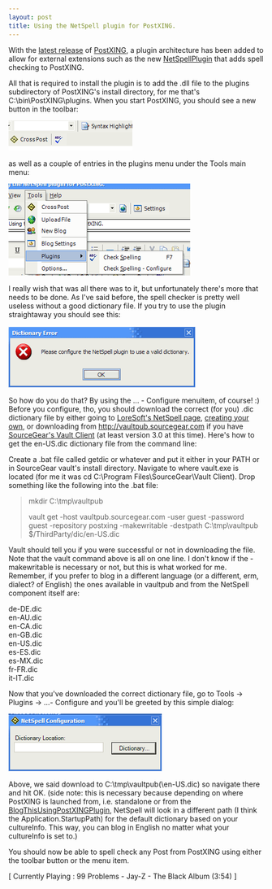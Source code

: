 ```yaml
---
layout: post
title: Using the NetSpell plugin for PostXING.
---
```

<p>With the <a href="http://PostXING.url123.com/v1.1.5005.1">latest release</a> 
of <a href="http://PostXING.url123.com/main">PostXING</a>, a plugin architecture 
has been added to allow for external extensions such as the new <a href="http://PostXING.url123.com/nsv1.0.5005.1">NetSpellPlugin</a> that 
adds spell checking to PostXING.</p>
<p>All that is required to install the plugin is to add the .dll file to the 
plugins subdirectory of PostXING's install directory, for me that's 
C:\bin\PostXING\plugins. When you start PostXING, you should see a new button in 
the toolbar:</p>
<p><img src="/assets/images/newtoolbarbutton.gif" /></p>
<p>as well as a couple of entries in the plugins menu under the Tools main 
menu:</p>
<p><img src="/assets/images/newpluginsmenu.gif" /></p>
<p>I really wish that was all there was to it, but unfortunately there's more 
that needs to be done. As I've said before, the spell checker is pretty well 
useless without a good dictionary file. If you try to use the plugin 
straightaway you should see this:</p>
<p><img src="/assets/images/pleaseconfigurenetspell.gif" /></p>
<p>So how do you do that? By using the ... - Configure menuitem, of course! 
:) Before you configure, tho, you should download the correct (for you) .dic 
dictionary file by either going to <a href="http://www.loresoft.com/Applications/NetSpell/default.aspx">LoreSoft's 
NetSpell page</a>, <a href="http://www.loresoft.com/Applications/NetSpell/Articles/246.aspx">creating 
your own</a>, or downloading from <a href="http://vaultpub.sourcegear.com">http://vaultpub.sourcegear.com</a> if you 
have <a href="http://sourcegear.com/vault/downloads.html">SourceGear's 
Vault Client</a> (at least version 3.0 at this time). Here's how to get the 
en-US.dic dictionary file from the command line:</p>
<p>Create a .bat file called getdic or whatever and put it either in your PATH 
or in SourceGear vault's install directory. Navigate to where vault.exe is 
located (for me it was cd C:\Program Files\SourceGear\Vault Client). Drop 
something like the following into the .bat file:</p>
<blockquote dir="ltr" style="MARGIN-RIGHT: 0px">
  <p>mkdir C:\tmp\vaultpub</p>
  <p>vault get -host vaultpub.sourcegear.com -user guest -password guest 
  -repository postxing -makewritable -destpath C:\tmp\vaultpub 
  $/ThirdParty/dic/en-US.dic</p></blockquote>
<p dir="ltr">Vault should tell you if you were successful or not in downloading 
the file. Note that the vault command above is all on one line. I don't know if 
the -makewritable is necessary or not, but this is what worked for me. Remember, 
if you prefer to blog in a different language (or a different, erm, dialect? of 
English) the ones available in vaultpub and from the NetSpell component itself 
are:</p>
<p dir="ltr">de-DE.dic<br />en-AU.dic<br />en-CA.dic<br />en-GB.dic<br />en-US.dic<br />es-ES.dic<br />es-MX.dic<br />fr-FR.dic<br />it-IT.dic</p>
<p dir="ltr">Now that you've downloaded the correct dictionary file, go to Tools 
-&gt; Plugins -&gt; ...- Configure and you'll be greeted by this simple 
dialog:</p>
<p dir="ltr"><img src="/assets/images/thissimpledialog.gif" /></p>
<p dir="ltr">Above, we said download to C:\tmp\vaultpub(\en-US.dic) so navigate 
there and hit OK. (side note: this is necessary because depending on where 
PostXING is launched from, i.e. standalone or from the <a href="http://PostXING.url123.com/plugin1.0.5004.1">BlogThisUsingPostXINGPlugin</a>, 
NetSpell will look in a different path (I think the Application.StartupPath) for 
the default dictionary based on your cultureInfo. This way, you can blog in 
English no matter what your cultureInfo is set to.)</p>
<p dir="ltr">You should now be able to spell check any Post from PostXING using 
either the toolbar button or the menu item.</p>
<p class="media">[ Currently Playing : 99 Problems - Jay-Z - The Black Album 
(3:54) ]</p>